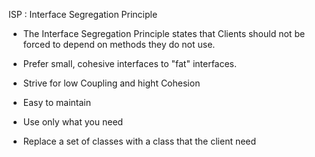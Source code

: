 
ISP : Interface Segregation Principle

 - The Interface Segregation Principle states that Clients should not be forced to depend on methods they do not use.
 - Prefer small, cohesive interfaces to "fat" interfaces.

 - Strive for low Coupling and hight Cohesion
 - Easy to maintain
 - Use only what you need
 - Replace a set of classes with a class that the client need